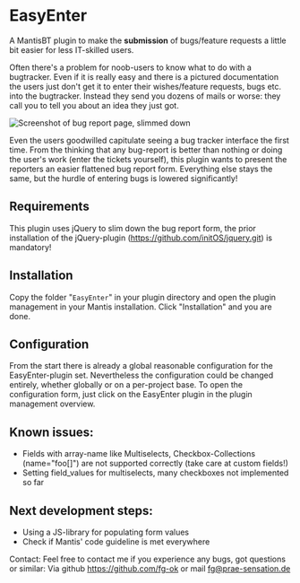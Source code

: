 # EasyEnter #

A MantisBT plugin to make the **submission** of bugs/feature requests a little bit
easier for less IT-skilled users.

Often there's a problem for noob-users to know what to do with a bugtracker.
Even if it is really easy and there is a pictured documentation the users just
don't get it to enter their wishes/feature requests, bugs etc. into the
bugtracker. Instead they send you dozens of mails or worse: they call you to
tell you about an idea they just got.

![Screenshot of bug report page, slimmed down](https://github.com/fg-ok/EasyEnter/blob/master/files/easy_enter_bug_report_form.png)

Even the users goodwilled capitulate seeing a bug tracker interface the first
time. From the thinking that any bug-report is better than nothing or doing
the user's work (enter the tickets yourself), this plugin wants to present the
reporters an easier flattened bug report form. Everything else stays the same,
but the hurdle of entering bugs is lowered significantly!


## Requirements ##
This plugin uses jQuery to slim down the bug report form, the prior installation
of the jQuery-plugin (https://github.com/initOS/jquery.git) is mandatory!

## Installation ##
Copy the folder "`EasyEnter`" in your plugin directory and open the plugin
management in your Mantis installation. Click "Installation" and you are done.

## Configuration ##
From the start there is already a global reasonable configuration for the
EasyEnter-plugin set. Nevertheless the configuration could be changed entirely,
whether globally or on a per-project base.
To open the configuration form, just click on the EasyEnter plugin in the plugin
management overview.



## Known issues: ##
 * Fields with array-name like Multiselects, Checkbox-Collections (name="foo[]")
   are not supported correctly (take care at custom fields!)
 * Setting field_values for multiselects, many checkboxes not implemented so far


## Next development steps: ##
 * Using a JS-library for populating form values
 * Check if Mantis' code guideline is met everywhere



Contact:
Feel free to contact me if you experience any bugs, got questions or similar:
Via github https://github.com/fg-ok or mail fg@prae-sensation.de 
